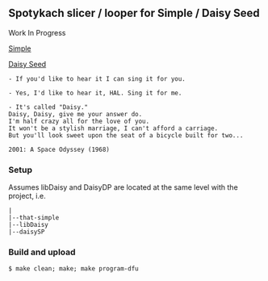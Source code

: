 ## Spotykach slicer / looper for Simple / Daisy Seed
Work In Progress

[Simple](https://www.synthux.academy/simple)

[Daisy Seed](https://www.electro-smith.com/daisy/daisy)

```
- If you'd like to hear it I can sing it for you.

- Yes, I'd like to hear it, HAL. Sing it for me.

- It's called "Daisy." 
Daisy, Daisy, give me your answer do. 
I'm half crazy all for the love of you. 
It won't be a stylish marriage, I can't afford a carriage. 
But you'll look sweet upon the seat of a bicycle built for two...

2001: A Space Odyssey (1968)
```

### Setup
Assumes libDaisy and DaisyDP are located at the same level with the project, i.e.
```
|
|--that-simple
|--libDaisy
|--daisySP
```

### Build and upload
```shell
$ make clean; make; make program-dfu
```
